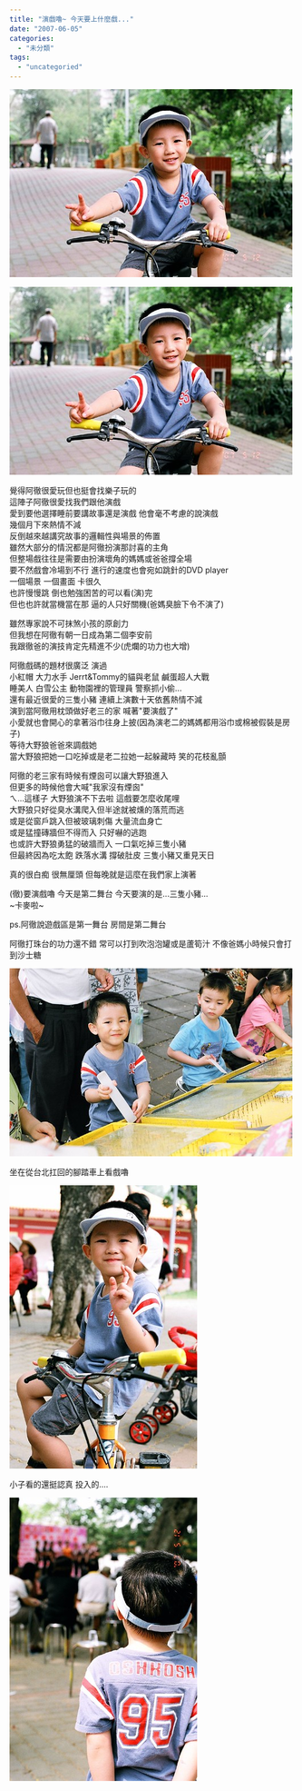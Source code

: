 ```yaml
---
title: "演戲嚕~ 今天要上什麼戲..."
date: "2007-06-05"
categories: 
  - "未分類"
tags: 
  - "uncategoried"
---
```


![](images/530973141_34c61dab6e.jpg)

![](images/530973141_34c61dab6e.jpg)  
  
覺得阿徹很愛玩但也挺會找樂子玩的  
這陣子阿徹很愛找我們跟他演戲  
愛到要他選擇睡前要講故事還是演戲 他會毫不考慮的說演戲  
幾個月下來熱情不減  
反倒越來越講究故事的邏輯性與場景的佈置  
雖然大部分的情況都是阿徹扮演那討喜的主角  
但整場戲往往是需要由扮演壞角的媽媽或爸爸撐全場  
要不然戲會冷場到不行 進行的速度也會宛如跳針的DVD player  
一個場景 一個畫面 卡很久  
也許慢慢跳 倒也勉強困苦的可以看(演)完  
但也也許就當機當在那 逼的人只好關機(爸媽臭臉下令不演了)

  
雖然專家說不可抹煞小孩的原創力  
但我想在阿徹有朝一日成為第二個李安前  
我跟徹爸的演技肯定先精進不少(虎爛的功力也大增)

阿徹戲碼的題材很廣泛 演過  
小紅帽 大力水手 Jerrt&Tommy的貓與老鼠 鹹蛋超人大戰  
睡美人 白雪公主 動物園裡的管理員 警察抓小偷...  
還有最近很愛的三隻小豬 連續上演數十天依舊熱情不減  
演到當阿徹用枕頭做好老三的家 喊著"要演戲了"  
小愛就也會開心的拿著浴巾往身上披(因為演老二的媽媽都用浴巾或棉被假裝是房子)  
等待大野狼爸爸來調戲她  
當大野狼把她一口吃掉或是老二拉她一起躲藏時 笑的花枝亂顫

阿徹的老三家有時候有煙囪可以讓大野狼進入  
但更多的時候他會大喊"我家沒有煙囪"  
ㄟ...這樣子 大野狼演不下去啦 這戲要怎麼收尾哩  
大野狼只好從臭水溝爬入但半途就被燻的落荒而逃  
或是從窗戶跳入但被玻璃刺傷 大量流血身亡  
或是猛撞磚牆但不得而入 只好嚇的逃跑  
也或許大野狼勇猛的破牆而入 一口氣吃掉三隻小豬  
但最終因為吃太飽 跌落水溝 撐破肚皮 三隻小豬又重見天日

真的很白痴 很無厘頭 但每晚就是這麼在我們家上演著

(徹)要演戲嚕 今天是第二舞台 今天要演的是...三隻小豬...  
~卡麥啦~

ps.阿徹說遊戲區是第一舞台 房間是第二舞台  
  
阿徹打珠台的功力還不錯 常可以打到吹泡泡罐或是蘆筍汁 不像爸媽小時候只會打到沙士糖  
  
![](images/530866286_df191b9465.jpg)  
  
坐在從台北扛回的腳踏車上看戲嚕  
  
![](images/530866394_f6055d1b1b.jpg)  
  
小子看的還挺認真 投入的....  
  
![](images/530973075_6fbc4fea02.jpg)

